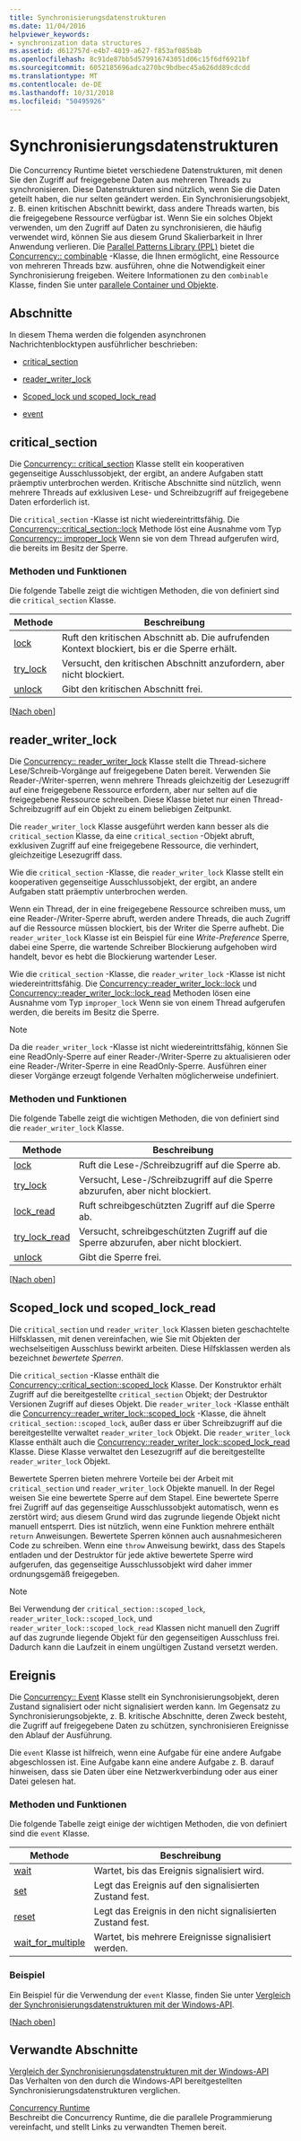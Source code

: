 ```yaml
---
title: Synchronisierungsdatenstrukturen
ms.date: 11/04/2016
helpviewer_keywords:
- synchronization data structures
ms.assetid: d612757d-e4b7-4019-a627-f853af085b8b
ms.openlocfilehash: 8c91de87bb5d579916743051d06c15f6df6921bf
ms.sourcegitcommit: 6052185696adca270bc9bdbec45a626dd89cdcdd
ms.translationtype: MT
ms.contentlocale: de-DE
ms.lasthandoff: 10/31/2018
ms.locfileid: "50495926"
---
```

# <a name="synchronization-data-structures"></a>Synchronisierungsdatenstrukturen

Die Concurrency Runtime bietet verschiedene Datenstrukturen, mit denen Sie den Zugriff auf freigegebene Daten aus mehreren Threads zu synchronisieren. Diese Datenstrukturen sind nützlich, wenn Sie die Daten geteilt haben, die nur selten geändert werden. Ein Synchronisierungsobjekt, z. B. einen kritischen Abschnitt bewirkt, dass andere Threads warten, bis die freigegebene Ressource verfügbar ist. Wenn Sie ein solches Objekt verwenden, um den Zugriff auf Daten zu synchronisieren, die häufig verwendet wird, können Sie aus diesem Grund Skalierbarkeit in Ihrer Anwendung verlieren. Die [Parallel Patterns Library (PPL)](../../parallel/concrt/parallel-patterns-library-ppl.md) bietet die [Concurrency:: combinable](../../parallel/concrt/reference/combinable-class.md) -Klasse, die Ihnen ermöglicht, eine Ressource von mehreren Threads bzw. ausführen, ohne die Notwendigkeit einer Synchronisierung freigeben. Weitere Informationen zu den `combinable` Klasse, finden Sie unter [parallele Container und Objekte](../../parallel/concrt/parallel-containers-and-objects.md).

##  <a name="top"></a> Abschnitte

In diesem Thema werden die folgenden asynchronen Nachrichtenblocktypen ausführlicher beschrieben:

- [critical_section](#critical_section)

- [reader_writer_lock](#reader_writer_lock)

- [Scoped_lock und scoped_lock_read](#scoped_lock)

- [event](#event)

##  <a name="critical_section"></a> critical_section

Die [Concurrency:: critical_section](../../parallel/concrt/reference/critical-section-class.md) Klasse stellt ein kooperativen gegenseitige Ausschlussobjekt, der ergibt, an andere Aufgaben statt präemptiv unterbrochen werden. Kritische Abschnitte sind nützlich, wenn mehrere Threads auf exklusiven Lese- und Schreibzugriff auf freigegebene Daten erforderlich ist.

Die `critical_section` -Klasse ist nicht wiedereintrittsfähig. Die [Concurrency::critical_section::lock](reference/critical-section-class.md#lock) Methode löst eine Ausnahme vom Typ [Concurrency:: improper_lock](../../parallel/concrt/reference/improper-lock-class.md) Wenn sie von dem Thread aufgerufen wird, die bereits im Besitz der Sperre.

### <a name="methods-and-features"></a>Methoden und Funktionen

Die folgende Tabelle zeigt die wichtigen Methoden, die von definiert sind die `critical_section` Klasse.

|Methode|Beschreibung|
|------------|-----------------|
|[lock](reference/critical-section-class.md#lock)|Ruft den kritischen Abschnitt ab. Die aufrufenden Kontext blockiert, bis er die Sperre erhält.|
|[try_lock](reference/critical-section-class.md#try_lock)|Versucht, den kritischen Abschnitt anzufordern, aber nicht blockiert.|
|[unlock](reference/critical-section-class.md#unlock)|Gibt den kritischen Abschnitt frei.|

[[Nach oben](#top)]

##  <a name="reader_writer_lock"></a> reader_writer_lock

Die [Concurrency:: reader_writer_lock](../../parallel/concrt/reference/reader-writer-lock-class.md) Klasse stellt die Thread-sichere Lese/Schreib-Vorgänge auf freigegebene Daten bereit. Verwenden Sie Reader-/Writer-sperren, wenn mehrere Threads gleichzeitig der Lesezugriff auf eine freigegebene Ressource erfordern, aber nur selten auf die freigegebene Ressource schreiben. Diese Klasse bietet nur einen Thread-Schreibzugriff auf ein Objekt zu einem beliebigen Zeitpunkt.

Die `reader_writer_lock` Klasse ausgeführt werden kann besser als die `critical_section` Klasse, da eine `critical_section` -Objekt abruft, exklusiven Zugriff auf eine freigegebene Ressource, die verhindert, gleichzeitige Lesezugriff dass.

Wie die `critical_section` -Klasse, die `reader_writer_lock` Klasse stellt ein kooperativen gegenseitige Ausschlussobjekt, der ergibt, an andere Aufgaben statt präemptiv unterbrochen werden.

Wenn ein Thread, der in eine freigegebene Ressource schreiben muss, um eine Reader-/Writer-Sperre abruft, werden andere Threads, die auch Zugriff auf die Ressource müssen blockiert, bis der Writer die Sperre aufhebt. Die `reader_writer_lock` Klasse ist ein Beispiel für eine *Write-Preference* Sperre, dabei eine Sperre, die wartende Schreiber Blockierung aufgehoben wird handelt, bevor es hebt die Blockierung wartender Leser.

Wie die `critical_section` -Klasse, die `reader_writer_lock` -Klasse ist nicht wiedereintrittsfähig. Die [Concurrency::reader_writer_lock::lock](reference/reader-writer-lock-class.md#lock) und [Concurrency::reader_writer_lock::lock_read](reference/reader-writer-lock-class.md#lock_read) Methoden lösen eine Ausnahme vom Typ `improper_lock` Wenn sie von einem Thread aufgerufen werden, die bereits im Besitz die Sperre.

> [!NOTE]
>  Da die `reader_writer_lock` -Klasse ist nicht wiedereintrittsfähig, können Sie eine ReadOnly-Sperre auf einer Reader-/Writer-Sperre zu aktualisieren oder eine Reader-/Writer-Sperre in eine ReadOnly-Sperre. Ausführen einer dieser Vorgänge erzeugt folgende Verhalten möglicherweise undefiniert.

### <a name="methods-and-features"></a>Methoden und Funktionen

Die folgende Tabelle zeigt die wichtigen Methoden, die von definiert sind die `reader_writer_lock` Klasse.

|Methode|Beschreibung|
|------------|-----------------|
|[lock](reference/reader-writer-lock-class.md#lock)|Ruft die Lese-/Schreibzugriff auf die Sperre ab.|
|[try_lock](reference/reader-writer-lock-class.md#try_lock)|Versucht, Lese-/Schreibzugriff auf die Sperre abzurufen, aber nicht blockiert.|
|[lock_read](reference/reader-writer-lock-class.md#lock_read)|Ruft schreibgeschützten Zugriff auf die Sperre ab.|
|[try_lock_read](reference/reader-writer-lock-class.md#try_lock_read)|Versucht, schreibgeschützten Zugriff auf die Sperre abzurufen, aber nicht blockiert.|
|[unlock](reference/reader-writer-lock-class.md#unlock)|Gibt die Sperre frei.|

[[Nach oben](#top)]

##  <a name="scoped_lock"></a> Scoped_lock und scoped_lock_read

Die `critical_section` und `reader_writer_lock` Klassen bieten geschachtelte Hilfsklassen, mit denen vereinfachen, wie Sie mit Objekten der wechselseitigen Ausschluss bewirkt arbeiten. Diese Hilfsklassen werden als bezeichnet *bewertete Sperren*.

Die `critical_section` -Klasse enthält die [Concurrency::critical_section::scoped_lock](reference/critical-section-class.md#critical_section__scoped_lock_class) Klasse. Der Konstruktor erhält Zugriff auf die bereitgestellte `critical_section` Objekt; der Destruktor Versionen Zugriff auf dieses Objekt. Die `reader_writer_lock` -Klasse enthält die [Concurrency::reader_writer_lock::scoped_lock](reference/reader-writer-lock-class.md#scoped_lock_class) -Klasse, die ähnelt `critical_section::scoped_lock`, außer dass er über Schreibzugriff auf die bereitgestellte verwaltet `reader_writer_lock` Objekt. Die `reader_writer_lock` Klasse enthält auch die [Concurrency::reader_writer_lock::scoped_lock_read](reference/reader-writer-lock-class.md#scoped_lock_read_class) Klasse. Diese Klasse verwaltet den Lesezugriff auf die bereitgestellte `reader_writer_lock` Objekt.

Bewertete Sperren bieten mehrere Vorteile bei der Arbeit mit `critical_section` und `reader_writer_lock` Objekte manuell. In der Regel weisen Sie eine bewertete Sperre auf dem Stapel. Eine bewertete Sperre frei Zugriff auf das gegenseitige Ausschlussobjekt automatisch, wenn es zerstört wird; aus diesem Grund wird das zugrunde liegende Objekt nicht manuell entsperrt. Dies ist nützlich, wenn eine Funktion mehrere enthält `return` Anweisungen. Bewertete Sperren können auch ausnahmesicheren Code zu schreiben. Wenn eine `throw` Anweisung bewirkt, dass des Stapels entladen und der Destruktor für jede aktive bewertete Sperre wird aufgerufen, das gegenseitige Ausschlussobjekt wird daher immer ordnungsgemäß freigegeben.

> [!NOTE]
>  Bei Verwendung der `critical_section::scoped_lock`, `reader_writer_lock::scoped_lock`, und `reader_writer_lock::scoped_lock_read` Klassen nicht manuell den Zugriff auf das zugrunde liegende Objekt für den gegenseitigen Ausschluss frei. Dadurch kann die Laufzeit in einem ungültigen Zustand versetzt werden.

##  <a name="event"></a> Ereignis

Die [Concurrency:: Event](../../parallel/concrt/reference/event-class.md) Klasse stellt ein Synchronisierungsobjekt, deren Zustand signalisiert oder nicht signalisiert werden kann. Im Gegensatz zu Synchronisierungsobjekte, z. B. kritische Abschnitte, deren Zweck besteht, die Zugriff auf freigegebene Daten zu schützen, synchronisieren Ereignisse den Ablauf der Ausführung.

Die `event` Klasse ist hilfreich, wenn eine Aufgabe für eine andere Aufgabe abgeschlossen ist. Eine Aufgabe kann eine andere Aufgabe z. B. darauf hinweisen, dass sie Daten über eine Netzwerkverbindung oder aus einer Datei gelesen hat.

### <a name="methods-and-features"></a>Methoden und Funktionen

Die folgende Tabelle zeigt einige der wichtigen Methoden, die von definiert sind die `event` Klasse.

|Methode|Beschreibung|
|------------|-----------------|
|[wait](reference/event-class.md#wait)|Wartet, bis das Ereignis signalisiert wird.|
|[set](reference/event-class.md#set)|Legt das Ereignis auf den signalisierten Zustand fest.|
|[reset](reference/event-class.md#reset)|Legt das Ereignis in den nicht signalisierten Zustand fest.|
|[wait_for_multiple](reference/event-class.md#wait_for_multiple)|Wartet, bis mehrere Ereignisse signalisiert werden.|

### <a name="example"></a>Beispiel

Ein Beispiel für die Verwendung der `event` Klasse, finden Sie unter [Vergleich der Synchronisierungsdatenstrukturen mit der Windows-API](../../parallel/concrt/comparing-synchronization-data-structures-to-the-windows-api.md).

[[Nach oben](#top)]

## <a name="related-sections"></a>Verwandte Abschnitte

[Vergleich der Synchronisierungsdatenstrukturen mit der Windows-API](../../parallel/concrt/comparing-synchronization-data-structures-to-the-windows-api.md)<br/>
Das Verhalten von den durch die Windows-API bereitgestellten Synchronisierungsdatenstrukturen verglichen.

[Concurrency Runtime](../../parallel/concrt/concurrency-runtime.md)<br/>
Beschreibt die Concurrency Runtime, die die parallele Programmierung vereinfacht, und stellt Links zu verwandten Themen bereit.

